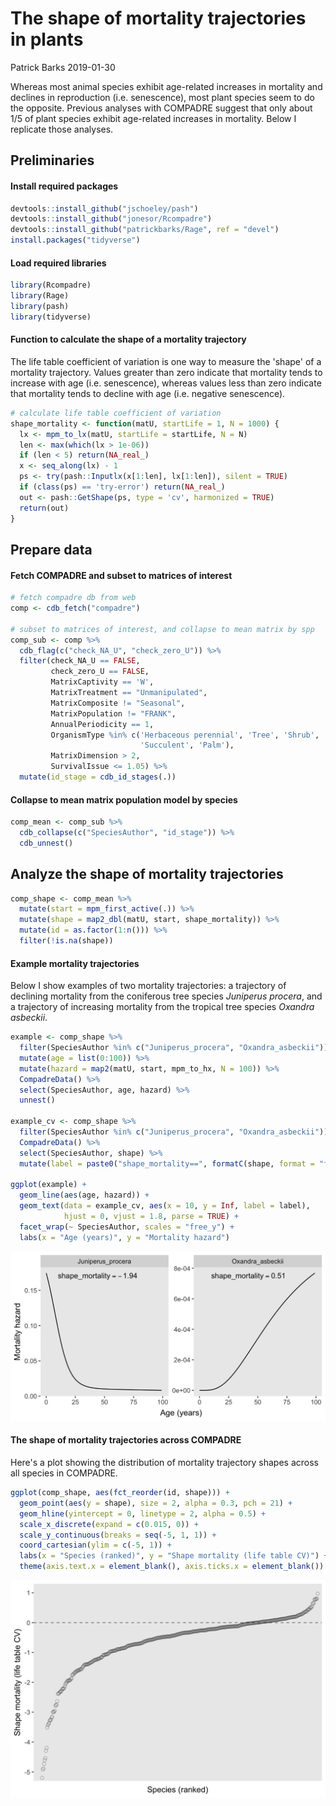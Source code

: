 The shape of mortality trajectories in plants
================
Patrick Barks
2019-01-30

Whereas most animal species exhibit age-related increases in mortality and declines in reproduction (i.e. senescence), most plant species seem to do the opposite. Previous analyses with COMPADRE suggest that only about 1/5 of plant species exhibit age-related increases in mortality. Below I replicate those analyses.

Preliminaries
-------------

#### Install required packages

``` r
devtools::install_github("jschoeley/pash")
devtools::install_github("jonesor/Rcompadre")
devtools::install_github("patrickbarks/Rage", ref = "devel")
install.packages("tidyverse")
```

#### Load required libraries

``` r
library(Rcompadre)
library(Rage)
library(pash)
library(tidyverse)
```

#### Function to calculate the shape of a mortality trajectory

The life table coefficient of variation is one way to measure the 'shape' of a mortality trajectory. Values greater than zero indicate that mortality tends to increase with age (i.e. senescence), whereas values less than zero indicate that mortality tends to decline with age (i.e. negative senescence).

``` r
# calculate life table coefficient of variation
shape_mortality <- function(matU, startLife = 1, N = 1000) {
  lx <- mpm_to_lx(matU, startLife = startLife, N = N)
  len <- max(which(lx > 1e-06))
  if (len < 5) return(NA_real_)
  x <- seq_along(lx) - 1
  ps <- try(pash::Inputlx(x[1:len], lx[1:len]), silent = TRUE)
  if (class(ps) == 'try-error') return(NA_real_)
  out <- pash::GetShape(ps, type = 'cv', harmonized = TRUE)
  return(out)
}
```

Prepare data
------------

#### Fetch COMPADRE and subset to matrices of interest

``` r
# fetch compadre db from web
comp <- cdb_fetch("compadre")

# subset to matrices of interest, and collapse to mean matrix by spp
comp_sub <- comp %>% 
  cdb_flag(c("check_NA_U", "check_zero_U")) %>% 
  filter(check_NA_U == FALSE,
         check_zero_U == FALSE,
         MatrixCaptivity == 'W',
         MatrixTreatment == "Unmanipulated",
         MatrixComposite != "Seasonal",
         MatrixPopulation != "FRANK",
         AnnualPeriodicity == 1,
         OrganismType %in% c('Herbaceous perennial', 'Tree', 'Shrub',
                             'Succulent', 'Palm'),
         MatrixDimension > 2,
         SurvivalIssue <= 1.05) %>% 
  mutate(id_stage = cdb_id_stages(.))
```

#### Collapse to mean matrix population model by species

``` r
comp_mean <- comp_sub %>% 
  cdb_collapse(c("SpeciesAuthor", "id_stage")) %>% 
  cdb_unnest()
```

Analyze the shape of mortality trajectories
-------------------------------------------

``` r
comp_shape <- comp_mean %>% 
  mutate(start = mpm_first_active(.)) %>% 
  mutate(shape = map2_dbl(matU, start, shape_mortality)) %>%
  mutate(id = as.factor(1:n())) %>% 
  filter(!is.na(shape))
```

#### Example mortality trajectories

Below I show examples of two mortality trajectories: a trajectory of declining mortality from the coniferous tree species *Juniperus procera*, and a trajectory of increasing mortality from the tropical tree species *Oxandra asbeckii*.

``` r
example <- comp_shape %>% 
  filter(SpeciesAuthor %in% c("Juniperus_procera", "Oxandra_asbeckii")) %>% 
  mutate(age = list(0:100)) %>% 
  mutate(hazard = map2(matU, start, mpm_to_hx, N = 100)) %>% 
  CompadreData() %>% 
  select(SpeciesAuthor, age, hazard) %>% 
  unnest()

example_cv <- comp_shape %>% 
  filter(SpeciesAuthor %in% c("Juniperus_procera", "Oxandra_asbeckii")) %>% 
  CompadreData() %>% 
  select(SpeciesAuthor, shape) %>% 
  mutate(label = paste0("shape_mortality==", formatC(shape, format = "f", digits = 2)))

ggplot(example) +
  geom_line(aes(age, hazard)) +
  geom_text(data = example_cv, aes(x = 10, y = Inf, label = label),
            hjust = 0, vjust = 1.8, parse = TRUE) +
  facet_wrap(~ SpeciesAuthor, scales = "free_y") +
  labs(x = "Age (years)", y = "Mortality hazard")
```

![](shape-mortality_files/figure-markdown_github/unnamed-chunk-8-1.png)

#### The shape of mortality trajectories across COMPADRE

Here's a plot showing the distribution of mortality trajectory shapes across all species in COMPADRE.

``` r
ggplot(comp_shape, aes(fct_reorder(id, shape))) +
  geom_point(aes(y = shape), size = 2, alpha = 0.3, pch = 21) +
  geom_hline(yintercept = 0, linetype = 2, alpha = 0.5) +
  scale_x_discrete(expand = c(0.015, 0)) +
  scale_y_continuous(breaks = seq(-5, 1, 1)) +
  coord_cartesian(ylim = c(-5, 1)) +
  labs(x = "Species (ranked)", y = "Shape mortality (life table CV)") +
  theme(axis.text.x = element_blank(), axis.ticks.x = element_blank())
```

![](shape-mortality_files/figure-markdown_github/unnamed-chunk-9-1.png)
